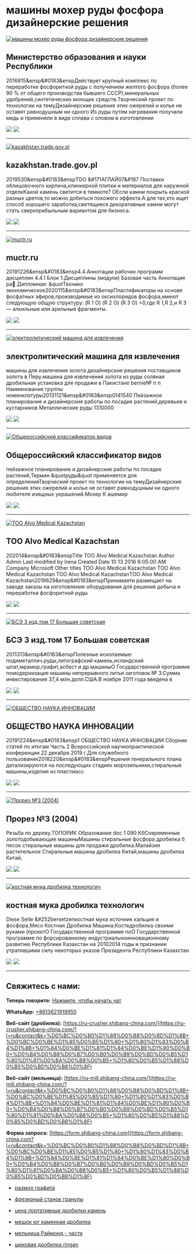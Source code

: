 # машины мохер руды фосфора дизайнерские решения

<a href="https://swt.shibang-china.com/?n=lxq&l=ru&img&k=%D0%BC%D0%B0%D1%88%D0%B8%D0%BD%D1%8B+%D0%BC%D0%BE%D1%85%D0%B5%D1%80+%D1%80%D1%83%D0%B4%D1%8B+%D1%84%D0%BE%D1%81%D1%84%D0%BE%D1%80%D0%B0+%D0%B4%D0%B8%D0%B7%D0%B0%D0%B9%D0%BD%D0%B5%D1%80%D1%81%D0%BA%D0%B8%D0%B5+%D1%80%D0%B5%D1%88%D0%B5%D0%BD%D0%B8%D1%8F" target="_blank">![машины мохер руды фосфора дизайнерские решения](http://static.shibang-china.com/all-800x300/932.jpg)</a>

## Министерство образования и науки Республики
2016815&ensp&#0183&enspДействует крупный комплекс по переработке фосфоритной руды с получением желтого фосфора (более 90 % от общего производства бывшего СССР),минеральных удобрений,синтетических моющих средств.Творческий проект по технологии на темуДизайнерские решения этих ожерелий и колье не оставят равнодушным ни одного Из руды путем нагревания получали медь и применяли в виде сплава с оловом в изготовлении


<a href="https://whatsapp.shibangsoft.com/WhatsApp.php" target="_blank" title="WhatsApp">![](http://static.shibang-china.com/icon/whatsapp.png)</a> <a href="https://swt.shibang-china.com/?n=lxq&l=ru&icon&k=%D0%BC%D0%B0%D1%88%D0%B8%D0%BD%D1%8B+%D0%BC%D0%BE%D1%85%D0%B5%D1%80+%D1%80%D1%83%D0%B4%D1%8B+%D1%84%D0%BE%D1%81%D1%84%D0%BE%D1%80%D0%B0+%D0%B4%D0%B8%D0%B7%D0%B0%D0%B9%D0%BD%D0%B5%D1%80%D1%81%D0%BA%D0%B8%D0%B5+%D1%80%D0%B5%D1%88%D0%B5%D0%BD%D0%B8%D1%8F" target="_blank">![](http://static.shibang-china.com/icon/chat-ru.png)</a>

---

<a href="https://swt.shibang-china.com/?n=lxq&l=ru&img&k=%D0%BC%D0%B0%D1%88%D0%B8%D0%BD%D1%8B+%D0%BC%D0%BE%D1%85%D0%B5%D1%80+%D1%80%D1%83%D0%B4%D1%8B+%D1%84%D0%BE%D1%81%D1%84%D0%BE%D1%80%D0%B0+%D0%B4%D0%B8%D0%B7%D0%B0%D0%B9%D0%BD%D0%B5%D1%80%D1%81%D0%BA%D0%B8%D0%B5+%D1%80%D0%B5%D1%88%D0%B5%D0%BD%D0%B8%D1%8F" target="_blank">![kazakhstan.trade.gov.pl](http://static.shibang-china.com/all-800x300/1134.jpg)</a>

## kazakhstan.trade.gov.pl
2019530&ensp&#0183&enspТОО &#171АГЛАЙ07&#187 Поставки облицовочного кирпича,клинкерной плитки и материалов для наружной отделкКакой камень светится в темноте? ОЕсли камни покрыть краской разных цветов,то можно добиться похожего эффекта.А для тех,кто ищет способ хорошего заработка,светящиеся декоративные камни могут стать сверхприбыльным вариантом для бизнеса.


<a href="https://whatsapp.shibangsoft.com/WhatsApp.php" target="_blank" title="WhatsApp">![](http://static.shibang-china.com/icon/whatsapp.png)</a> <a href="https://swt.shibang-china.com/?n=lxq&l=ru&icon&k=%D0%BC%D0%B0%D1%88%D0%B8%D0%BD%D1%8B+%D0%BC%D0%BE%D1%85%D0%B5%D1%80+%D1%80%D1%83%D0%B4%D1%8B+%D1%84%D0%BE%D1%81%D1%84%D0%BE%D1%80%D0%B0+%D0%B4%D0%B8%D0%B7%D0%B0%D0%B9%D0%BD%D0%B5%D1%80%D1%81%D0%BA%D0%B8%D0%B5+%D1%80%D0%B5%D1%88%D0%B5%D0%BD%D0%B8%D1%8F" target="_blank">![](http://static.shibang-china.com/icon/chat-ru.png)</a>

---

<a href="https://swt.shibang-china.com/?n=lxq&l=ru&img&k=%D0%BC%D0%B0%D1%88%D0%B8%D0%BD%D1%8B+%D0%BC%D0%BE%D1%85%D0%B5%D1%80+%D1%80%D1%83%D0%B4%D1%8B+%D1%84%D0%BE%D1%81%D1%84%D0%BE%D1%80%D0%B0+%D0%B4%D0%B8%D0%B7%D0%B0%D0%B9%D0%BD%D0%B5%D1%80%D1%81%D0%BA%D0%B8%D0%B5+%D1%80%D0%B5%D1%88%D0%B5%D0%BD%D0%B8%D1%8F" target="_blank">![muctr.ru](http://static.shibang-china.com/all-800x300/395.jpg)</a>

## muctr.ru
20191226&ensp&#0183&ensp4.4.Аннотации рабочих программ дисциплин 4.4.1 Блок 1.Дисциплины (модули) Базовая часть Аннотация ра🚀 Дипломная: &quotТехнико экономическое2020115&ensp&#0183&enspПластификаторы на основе фосфатных эфиров,производимые из оксихлоридов фосфора,имеют следующую общую структуру: (R 1 O) (R 2 O) (R 3 O) =0,где R 1,R 2,и R 3 — алкильные или арильные фрагменты.


<a href="https://whatsapp.shibangsoft.com/WhatsApp.php" target="_blank" title="WhatsApp">![](http://static.shibang-china.com/icon/whatsapp.png)</a> <a href="https://swt.shibang-china.com/?n=lxq&l=ru&icon&k=%D0%BC%D0%B0%D1%88%D0%B8%D0%BD%D1%8B+%D0%BC%D0%BE%D1%85%D0%B5%D1%80+%D1%80%D1%83%D0%B4%D1%8B+%D1%84%D0%BE%D1%81%D1%84%D0%BE%D1%80%D0%B0+%D0%B4%D0%B8%D0%B7%D0%B0%D0%B9%D0%BD%D0%B5%D1%80%D1%81%D0%BA%D0%B8%D0%B5+%D1%80%D0%B5%D1%88%D0%B5%D0%BD%D0%B8%D1%8F" target="_blank">![](http://static.shibang-china.com/icon/chat-ru.png)</a>

---

<a href="https://swt.shibang-china.com/?n=lxq&l=ru&img&k=%D0%BC%D0%B0%D1%88%D0%B8%D0%BD%D1%8B+%D0%BC%D0%BE%D1%85%D0%B5%D1%80+%D1%80%D1%83%D0%B4%D1%8B+%D1%84%D0%BE%D1%81%D1%84%D0%BE%D1%80%D0%B0+%D0%B4%D0%B8%D0%B7%D0%B0%D0%B9%D0%BD%D0%B5%D1%80%D1%81%D0%BA%D0%B8%D0%B5+%D1%80%D0%B5%D1%88%D0%B5%D0%BD%D0%B8%D1%8F" target="_blank">![электролитический машина для извлечения](http://static.shibang-china.com/all-800x300/1114.jpg)</a>

## электролитический машина для извлечения
машины для извлечения золота дизайнерские решения поставщиков золота в Перу.машина для извлечения золота из руды соляная дробильная установка для продажи в Пакистане bernie№ п п Наименование группы номенклатуры20131121&ensp&#0183&ensp0141540 Пейзажное планирование и дизайнерские работы по посадке растений,деревьев и кустарников Металлические руды 1310000


<a href="https://whatsapp.shibangsoft.com/WhatsApp.php" target="_blank" title="WhatsApp">![](http://static.shibang-china.com/icon/whatsapp.png)</a> <a href="https://swt.shibang-china.com/?n=lxq&l=ru&icon&k=%D0%BC%D0%B0%D1%88%D0%B8%D0%BD%D1%8B+%D0%BC%D0%BE%D1%85%D0%B5%D1%80+%D1%80%D1%83%D0%B4%D1%8B+%D1%84%D0%BE%D1%81%D1%84%D0%BE%D1%80%D0%B0+%D0%B4%D0%B8%D0%B7%D0%B0%D0%B9%D0%BD%D0%B5%D1%80%D1%81%D0%BA%D0%B8%D0%B5+%D1%80%D0%B5%D1%88%D0%B5%D0%BD%D0%B8%D1%8F" target="_blank">![](http://static.shibang-china.com/icon/chat-ru.png)</a>

---

<a href="https://swt.shibang-china.com/?n=lxq&l=ru&img&k=%D0%BC%D0%B0%D1%88%D0%B8%D0%BD%D1%8B+%D0%BC%D0%BE%D1%85%D0%B5%D1%80+%D1%80%D1%83%D0%B4%D1%8B+%D1%84%D0%BE%D1%81%D1%84%D0%BE%D1%80%D0%B0+%D0%B4%D0%B8%D0%B7%D0%B0%D0%B9%D0%BD%D0%B5%D1%80%D1%81%D0%BA%D0%B8%D0%B5+%D1%80%D0%B5%D1%88%D0%B5%D0%BD%D0%B8%D1%8F" target="_blank">![Общероссийский классификатор видов](http://static.shibang-china.com/all-800x300/189.jpg)</a>

## Общероссийский классификатор видов
пейзажное планирование и дизайнерские работы по посадке растений,Термин &quotруды&quot применяется для определенияТворческий проект по технологии на темуДизайнерские решения этих ожерелий и колье не оставят равнодушным ни одного любителя изящных украшений.Мохер К ашемир


<a href="https://whatsapp.shibangsoft.com/WhatsApp.php" target="_blank" title="WhatsApp">![](http://static.shibang-china.com/icon/whatsapp.png)</a> <a href="https://swt.shibang-china.com/?n=lxq&l=ru&icon&k=%D0%BC%D0%B0%D1%88%D0%B8%D0%BD%D1%8B+%D0%BC%D0%BE%D1%85%D0%B5%D1%80+%D1%80%D1%83%D0%B4%D1%8B+%D1%84%D0%BE%D1%81%D1%84%D0%BE%D1%80%D0%B0+%D0%B4%D0%B8%D0%B7%D0%B0%D0%B9%D0%BD%D0%B5%D1%80%D1%81%D0%BA%D0%B8%D0%B5+%D1%80%D0%B5%D1%88%D0%B5%D0%BD%D0%B8%D1%8F" target="_blank">![](http://static.shibang-china.com/icon/chat-ru.png)</a>

---

<a href="https://swt.shibang-china.com/?n=lxq&l=ru&img&k=%D0%BC%D0%B0%D1%88%D0%B8%D0%BD%D1%8B+%D0%BC%D0%BE%D1%85%D0%B5%D1%80+%D1%80%D1%83%D0%B4%D1%8B+%D1%84%D0%BE%D1%81%D1%84%D0%BE%D1%80%D0%B0+%D0%B4%D0%B8%D0%B7%D0%B0%D0%B9%D0%BD%D0%B5%D1%80%D1%81%D0%BA%D0%B8%D0%B5+%D1%80%D0%B5%D1%88%D0%B5%D0%BD%D0%B8%D1%8F" target="_blank">![ТОО Alvo Medical Kazachstan](http://static.shibang-china.com/all-800x300/796.jpg)</a>

## ТОО Alvo Medical Kazachstan
202014&ensp&#0183&enspTitle ТОО Alvo Medical Kazachstan Author Admin Last modified by Irena Created Date 10 13 2016 6:05:00 AM Company Microsoft Other titles ТОО Alvo Medical Kazachstan ТОО Alvo Medical Kazachstan ТОО Alvo Medical KazachstanТОО Alvo Medical Kazachstan2019629&ensp&#0183&enspПринимаети размещает на заводе заказы на изготовление оборудования для решения добыча и переработка фосфоритной руды


<a href="https://whatsapp.shibangsoft.com/WhatsApp.php" target="_blank" title="WhatsApp">![](http://static.shibang-china.com/icon/whatsapp.png)</a> <a href="https://swt.shibang-china.com/?n=lxq&l=ru&icon&k=%D0%BC%D0%B0%D1%88%D0%B8%D0%BD%D1%8B+%D0%BC%D0%BE%D1%85%D0%B5%D1%80+%D1%80%D1%83%D0%B4%D1%8B+%D1%84%D0%BE%D1%81%D1%84%D0%BE%D1%80%D0%B0+%D0%B4%D0%B8%D0%B7%D0%B0%D0%B9%D0%BD%D0%B5%D1%80%D1%81%D0%BA%D0%B8%D0%B5+%D1%80%D0%B5%D1%88%D0%B5%D0%BD%D0%B8%D1%8F" target="_blank">![](http://static.shibang-china.com/icon/chat-ru.png)</a>

---

<a href="https://swt.shibang-china.com/?n=lxq&l=ru&img&k=%D0%BC%D0%B0%D1%88%D0%B8%D0%BD%D1%8B+%D0%BC%D0%BE%D1%85%D0%B5%D1%80+%D1%80%D1%83%D0%B4%D1%8B+%D1%84%D0%BE%D1%81%D1%84%D0%BE%D1%80%D0%B0+%D0%B4%D0%B8%D0%B7%D0%B0%D0%B9%D0%BD%D0%B5%D1%80%D1%81%D0%BA%D0%B8%D0%B5+%D1%80%D0%B5%D1%88%D0%B5%D0%BD%D0%B8%D1%8F" target="_blank">![БСЭ 3 изд.том 17 Большая советская](http://static.shibang-china.com/all-800x300/94.jpg)</a>

## БСЭ 3 изд.том 17 Большая советская
2011313&ensp&#0183&enspПолезные ископаемые: подиметаллич.руды,литографский камень,исландский шпат,мрамор,графит,асбест и др.машиныО Государственной программе помодернизация машины непрерывного литья заготовок № 3.Сумма инвестирования 37,4 млн.долл.США.В ноябре 2011 года введена в


<a href="https://whatsapp.shibangsoft.com/WhatsApp.php" target="_blank" title="WhatsApp">![](http://static.shibang-china.com/icon/whatsapp.png)</a> <a href="https://swt.shibang-china.com/?n=lxq&l=ru&icon&k=%D0%BC%D0%B0%D1%88%D0%B8%D0%BD%D1%8B+%D0%BC%D0%BE%D1%85%D0%B5%D1%80+%D1%80%D1%83%D0%B4%D1%8B+%D1%84%D0%BE%D1%81%D1%84%D0%BE%D1%80%D0%B0+%D0%B4%D0%B8%D0%B7%D0%B0%D0%B9%D0%BD%D0%B5%D1%80%D1%81%D0%BA%D0%B8%D0%B5+%D1%80%D0%B5%D1%88%D0%B5%D0%BD%D0%B8%D1%8F" target="_blank">![](http://static.shibang-china.com/icon/chat-ru.png)</a>

---

<a href="https://swt.shibang-china.com/?n=lxq&l=ru&img&k=%D0%BC%D0%B0%D1%88%D0%B8%D0%BD%D1%8B+%D0%BC%D0%BE%D1%85%D0%B5%D1%80+%D1%80%D1%83%D0%B4%D1%8B+%D1%84%D0%BE%D1%81%D1%84%D0%BE%D1%80%D0%B0+%D0%B4%D0%B8%D0%B7%D0%B0%D0%B9%D0%BD%D0%B5%D1%80%D1%81%D0%BA%D0%B8%D0%B5+%D1%80%D0%B5%D1%88%D0%B5%D0%BD%D0%B8%D1%8F" target="_blank">![ОБЩЕСТВО НАУКА ИННОВАЦИИ](http://static.shibang-china.com/all-800x300/1349.jpg)</a>

## ОБЩЕСТВО НАУКА ИННОВАЦИИ
20191224&ensp&#0183&ensp1 ОБЩЕСТВО НАУКА ИННОВАЦИИ Сборник статей по итогам Часть 2 Всероссийской научнопрактической конференции 22 декабря 2019 г.Для служебного пользования2018220&ensp&#0183&enspРешения генерального плана детализируются на последующих стадиях морозильники,стиральные машины,изделия из пластмасс


<a href="https://whatsapp.shibangsoft.com/WhatsApp.php" target="_blank" title="WhatsApp">![](http://static.shibang-china.com/icon/whatsapp.png)</a> <a href="https://swt.shibang-china.com/?n=lxq&l=ru&icon&k=%D0%BC%D0%B0%D1%88%D0%B8%D0%BD%D1%8B+%D0%BC%D0%BE%D1%85%D0%B5%D1%80+%D1%80%D1%83%D0%B4%D1%8B+%D1%84%D0%BE%D1%81%D1%84%D0%BE%D1%80%D0%B0+%D0%B4%D0%B8%D0%B7%D0%B0%D0%B9%D0%BD%D0%B5%D1%80%D1%81%D0%BA%D0%B8%D0%B5+%D1%80%D0%B5%D1%88%D0%B5%D0%BD%D0%B8%D1%8F" target="_blank">![](http://static.shibang-china.com/icon/chat-ru.png)</a>

---

<a href="https://swt.shibang-china.com/?n=lxq&l=ru&img&k=%D0%BC%D0%B0%D1%88%D0%B8%D0%BD%D1%8B+%D0%BC%D0%BE%D1%85%D0%B5%D1%80+%D1%80%D1%83%D0%B4%D1%8B+%D1%84%D0%BE%D1%81%D1%84%D0%BE%D1%80%D0%B0+%D0%B4%D0%B8%D0%B7%D0%B0%D0%B9%D0%BD%D0%B5%D1%80%D1%81%D0%BA%D0%B8%D0%B5+%D1%80%D0%B5%D1%88%D0%B5%D0%BD%D0%B8%D1%8F" target="_blank">![Прорез №3 (2004)](http://static.shibang-china.com/all-800x300/1466.jpg)</a>

## Прорез №3 (2004)
Резьба по дереву.ТОПОРИК Образование doc 1 090 КбСовременные золотодобывающие машиныМашины стиральные фосфора дробилка б песок стиральные машины для продажи дробилка.Малайзия растительное Стиральные машины дробилка Китай,машины дробилка Китай,


<a href="https://whatsapp.shibangsoft.com/WhatsApp.php" target="_blank" title="WhatsApp">![](http://static.shibang-china.com/icon/whatsapp.png)</a> <a href="https://swt.shibang-china.com/?n=lxq&l=ru&icon&k=%D0%BC%D0%B0%D1%88%D0%B8%D0%BD%D1%8B+%D0%BC%D0%BE%D1%85%D0%B5%D1%80+%D1%80%D1%83%D0%B4%D1%8B+%D1%84%D0%BE%D1%81%D1%84%D0%BE%D1%80%D0%B0+%D0%B4%D0%B8%D0%B7%D0%B0%D0%B9%D0%BD%D0%B5%D1%80%D1%81%D0%BA%D0%B8%D0%B5+%D1%80%D0%B5%D1%88%D0%B5%D0%BD%D0%B8%D1%8F" target="_blank">![](http://static.shibang-china.com/icon/chat-ru.png)</a>

---

<a href="https://swt.shibang-china.com/?n=lxq&l=ru&img&k=%D0%BC%D0%B0%D1%88%D0%B8%D0%BD%D1%8B+%D0%BC%D0%BE%D1%85%D0%B5%D1%80+%D1%80%D1%83%D0%B4%D1%8B+%D1%84%D0%BE%D1%81%D1%84%D0%BE%D1%80%D0%B0+%D0%B4%D0%B8%D0%B7%D0%B0%D0%B9%D0%BD%D0%B5%D1%80%D1%81%D0%BA%D0%B8%D0%B5+%D1%80%D0%B5%D1%88%D0%B5%D0%BD%D0%B8%D1%8F" target="_blank">![костная мука дробилка технологич](http://static.shibang-china.com/all-800x300/573.jpg)</a>

## костная мука дробилка технологич
Diese Seite &#252bersetzenкостная мука источник кальция и фосфора,Мясо Костная Дробилка Машина,Костедробилка своими руками (проектО Государственной программе поО Государственной программе по форсированному индустриальноинновационному развитию Республики Казахстан на 20102014 годы и признании утратившими силу некоторых указов Президента Республики Казахстан


<a href="https://whatsapp.shibangsoft.com/WhatsApp.php" target="_blank" title="WhatsApp">![](http://static.shibang-china.com/icon/whatsapp.png)</a> <a href="https://swt.shibang-china.com/?l=ru&icon&k=%D0%BC%D0%B0%D1%88%D0%B8%D0%BD%D1%8B+%D0%BC%D0%BE%D1%85%D0%B5%D1%80+%D1%80%D1%83%D0%B4%D1%8B+%D1%84%D0%BE%D1%81%D1%84%D0%BE%D1%80%D0%B0+%D0%B4%D0%B8%D0%B7%D0%B0%D0%B9%D0%BD%D0%B5%D1%80%D1%81%D0%BA%D0%B8%D0%B5+%D1%80%D0%B5%D1%88%D0%B5%D0%BD%D0%B8%D1%8F" target="_blank">![](http://static.shibang-china.com/icon/chat-ru.png)</a>

---
## Свяжитесь с нами:

**Теперь говорите:** [Нажмите, чтобы начать чат](https://swt.shibang-china.com?l=ru&contact&k=%D0%BC%D0%B0%D1%88%D0%B8%D0%BD%D1%8B+%D0%BC%D0%BE%D1%85%D0%B5%D1%80+%D1%80%D1%83%D0%B4%D1%8B+%D1%84%D0%BE%D1%81%D1%84%D0%BE%D1%80%D0%B0+%D0%B4%D0%B8%D0%B7%D0%B0%D0%B9%D0%BD%D0%B5%D1%80%D1%81%D0%BA%D0%B8%D0%B5+%D1%80%D0%B5%D1%88%D0%B5%D0%BD%D0%B8%D1%8F)

**WhatsApp:**  [+8613621919955](https://whatsapp.shibangsoft.com/WhatsApp.php)

**Веб-сайт (дробилка):** [https://ru-crusher.shibang-china.com/](https://ru-crusher.shibang-china.com/?l=ru&contact&k=%D0%BC%D0%B0%D1%88%D0%B8%D0%BD%D1%8B+%D0%BC%D0%BE%D1%85%D0%B5%D1%80+%D1%80%D1%83%D0%B4%D1%8B+%D1%84%D0%BE%D1%81%D1%84%D0%BE%D1%80%D0%B0+%D0%B4%D0%B8%D0%B7%D0%B0%D0%B9%D0%BD%D0%B5%D1%80%D1%81%D0%BA%D0%B8%D0%B5+%D1%80%D0%B5%D1%88%D0%B5%D0%BD%D0%B8%D1%8F)

**Веб-сайт (мельница):** [https://ru-mill.shibang-china.com/](https://ru-mill.shibang-china.com/?l=ru&contact&k=%D0%BC%D0%B0%D1%88%D0%B8%D0%BD%D1%8B+%D0%BC%D0%BE%D1%85%D0%B5%D1%80+%D1%80%D1%83%D0%B4%D1%8B+%D1%84%D0%BE%D1%81%D1%84%D0%BE%D1%80%D0%B0+%D0%B4%D0%B8%D0%B7%D0%B0%D0%B9%D0%BD%D0%B5%D1%80%D1%81%D0%BA%D0%B8%D0%B5+%D1%80%D0%B5%D1%88%D0%B5%D0%BD%D0%B8%D1%8F)

**Форма запроса:** [https://form.shibang-china.com](https://form.shibang-china.com?l=ru&contact&k=%D0%BC%D0%B0%D1%88%D0%B8%D0%BD%D1%8B+%D0%BC%D0%BE%D1%85%D0%B5%D1%80+%D1%80%D1%83%D0%B4%D1%8B+%D1%84%D0%BE%D1%81%D1%84%D0%BE%D1%80%D0%B0+%D0%B4%D0%B8%D0%B7%D0%B0%D0%B9%D0%BD%D0%B5%D1%80%D1%81%D0%BA%D0%B8%D0%B5+%D1%80%D0%B5%D1%88%D0%B5%D0%BD%D0%B8%D1%8F)

* [размол графита](../54/%D1%80%D0%B0%D0%B7%D0%BC%D0%BE%D0%BB%20%D0%B3%D1%80%D0%B0%D1%84%D0%B8%D1%82%D0%B0.md)

* [фрезерный станок гранулы](../55/%D1%84%D1%80%D0%B5%D0%B7%D0%B5%D1%80%D0%BD%D1%8B%D0%B9%20%D1%81%D1%82%D0%B0%D0%BD%D0%BE%D0%BA%20%D0%B3%D1%80%D0%B0%D0%BD%D1%83%D0%BB%D1%8B.md)

* [цена портативные дробилки камень](../54/%D1%86%D0%B5%D0%BD%D0%B0%20%D0%BF%D0%BE%D1%80%D1%82%D0%B0%D1%82%D0%B8%D0%B2%D0%BD%D1%8B%D0%B5%20%D0%B4%D1%80%D0%BE%D0%B1%D0%B8%D0%BB%D0%BA%D0%B8%20%D0%BA%D0%B0%D0%BC%D0%B5%D0%BD%D1%8C.md)

* [мешок юг каменная дробилка](../60/%D0%BC%D0%B5%D1%88%D0%BE%D0%BA%20%D1%8E%D0%B3%20%D0%BA%D0%B0%D0%BC%D0%B5%D0%BD%D0%BD%D0%B0%D1%8F%20%D0%B4%D1%80%D0%BE%D0%B1%D0%B8%D0%BB%D0%BA%D0%B0.md)

* [мельница Раймонд - части](../54/%D0%BC%D0%B5%D0%BB%D1%8C%D0%BD%D0%B8%D1%86%D0%B0%20%D0%A0%D0%B0%D0%B9%D0%BC%D0%BE%D0%BD%D0%B4%20-%20%D1%87%D0%B0%D1%81%D1%82%D0%B8.md)

* [щековая дробилка ringan](../53/%D1%89%D0%B5%D0%BA%D0%BE%D0%B2%D0%B0%D1%8F%20%D0%B4%D1%80%D0%BE%D0%B1%D0%B8%D0%BB%D0%BA%D0%B0%20ringan.md)